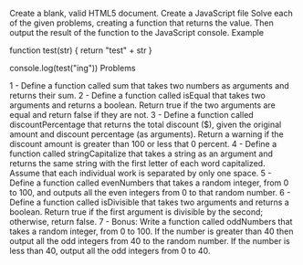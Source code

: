 Create a blank, valid HTML5 document.
Create a JavaScript file
Solve each of the given problems, creating a function that returns the value. Then output the result of the function to the JavaScript console.
Example

function test(str) {
  return "test" + str
}

console.log(test("ing"))
Problems

1 - Define a function called sum that takes two numbers as arguments and returns their sum.
2 - Define a function called isEqual that takes two arguments and returns a boolean. Return true if the two arguments are equal and return false if they are not.
3 - Define a function called discountPercentage that returns the total discount ($), given the original amount and discount percentage (as arguments). Return a warning if the discount amount is greater than 100 or less that 0 percent.
4 - Define a function called stringCapitalize that takes a string as an argument and returns the same string with the first letter of each word capitalized. Assume that each individual work is separated by only one space.
5 - Define a function called evenNumbers that takes a random integer, from 0 to 100, and outputs all the even integers from 0 to that random number.
6 - Define a function called isDivisible that takes two arguments and returns a boolean. Return true if the first argument is divisible by the second; otherwise, return false.
7 - Bonus: Write a function called oddNumbers that takes a random integer, from 0 to 100. If the number is greater than 40 then output all the odd integers from 40 to the random number. If the number is less than 40, output all the odd integers from 0 to 40.
